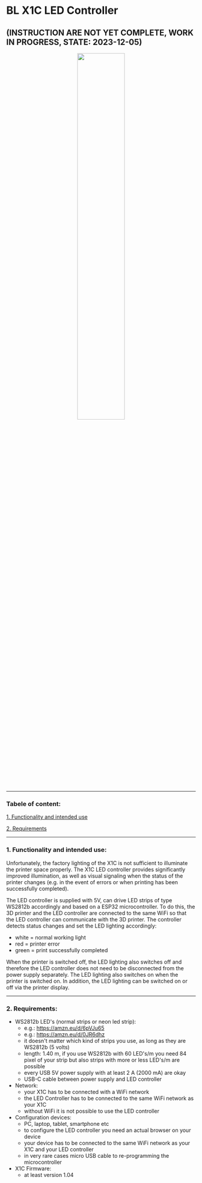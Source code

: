 # BL X1C LED Controller
## (INSTRUCTION ARE NOT YET COMPLETE,  WORK IN PROGRESS, STATE: 2023-12-05)
<p align="center">
 
<img align="center" src="https://github.com/FairyTaleLABs/blx1cledctrl/assets/76262830/2e49f325-7b0c-42e8-a985-115b8faf4b5d" width="50%" height="50%"> 
</p>

***
### Tabele of content:
[1. Functionality and intended use](#1-functionality-and-intended-use)

[2. Requirements](#2-requirements)

***
### 1. Functionality and intended use:

Unfortunately, the factory lighting of the X1C is not sufficient to illuminate the printer space properly. The X1C LED controller provides significantly improved illumination, as well as visual signaling when the status of the printer changes (e.g. in the event of errors or when printing has been successfully completed). 

The LED controller is supplied with 5V, can drive LED strips of type WS2812b accordingly and based on a ESP32 microcontroller. To do this, the 3D printer and the LED controller are connected to the same WiFi so that the LED controller can communicate with the 3D printer. The controller detects status changes and set the LED lighting accordingly: 
  * white = normal working light
  * red = printer error
  * green = print successfully completed

When the printer is switched off, the LED lighting also switches off and therefore the LED controller does not need to be disconnected from the power supply separately. The LED lighting also switches on when the printer is switched on. In addition, the LED lighting can be switched on or off via the printer display. 
***
### 2. Requirements:

  * WS2812b LED's (normal strips or neon led strip):
      * e.g.: https://amzn.eu/d/6pVJu65
      * e.g.: https://amzn.eu/d/0JR6dhz
      * it doesn't matter which kind of strips you use, as long as they are WS2812b (5 volts)
      * length: 1.40 m, if you use WS2812b with 60 LED's/m you need 84 pixel of your strip but also strips with more or less LED's/m are possible
      * every USB 5V power supply with at least 2 A (2000 mA) are okay
      * USB-C cable between power supply and LED controller
  * Network:
      * your X1C has to be connected with a WiFi network
      * the LED Controller has to be connected to the same WiFi network as your X1C
      * without WiFi it is not possible to use the LED controller
  * Configuration devices:
      * PC, laptop, tablet, smartphone etc
      * to configure the LED controller you need an actual browser on your device
      * your device has to be connected to the same WiFi network as your X1C and your LED controller
      * in very rare cases micro USB cable to re-programming the microcontroller
   * X1C Firmware:
      * at least version 1.04
